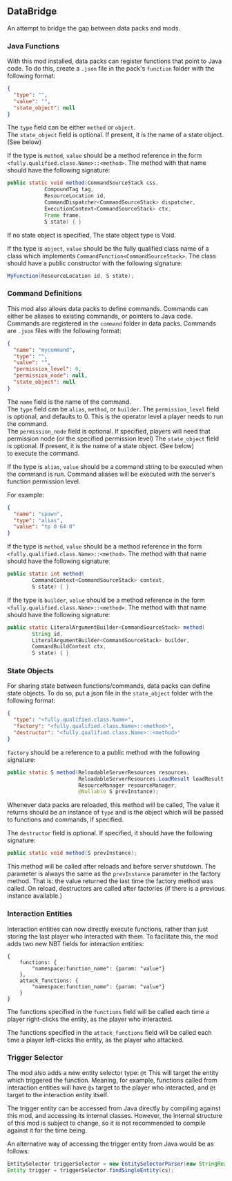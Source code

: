 ## DataBridge

An attempt to bridge the gap between data packs and mods.

### Java Functions
With this mod installed, data packs can register functions that point to Java code. To do this, create a `.json` file
in the pack's `function` folder with the following format:
```json
{
  "type": "",
  "value": "",
  "state_object": null
}
```
The `type` field can be either `method` or `object`.<br/>
The `state_object` field is optional. If present, it is the name of a state object. (See below)<br/>

If the type is `method`, `value` should be a method reference in the
form `<fully.qualified.class.Name>::<method>`. The method with that name should have the following signature:
```java
public static void method(CommandSourceStack css,
            CompoundTag tag,
            ResourceLocation id,
            CommandDispatcher<CommandSourceStack> dispatcher,
            ExecutionContext<CommandSourceStack> ctx,
            Frame frame,
            S state) { }
```
If no state object is specified, The state object type is Void.

If the type is `object`, `value` should be the fully qualified class name of a class which implements
`CommandFunction<CommandSourceStack>`. The class should have a public constructor with the following signature:
```java
MyFunction(ResourceLocation id, S state);
```

### Command Definitions
This mod also allows data packs to define commands. Commands can either be aliases to existing commands, or pointers
to Java code. Commands are registered in the `command` folder in data packs. Commands are `.json` files with the following format:
```json
{
  "name": "mycommand",
  "type": "",
  "value": "",
  "permission_level": 0,
  "permission_node": null,
  "state_object": null
}
```
The `name` field is the name of the command.<br/>
The `type` field can be `alias`, `method`, or `builder`.
The `permission_level` field is optional, and defaults to 0. This is the operator level a player needs to run the command.<br/>
The `permission_node` field is optional. If specified, players will need that permission node (or the specified permission level)
The `state_object` field is optional. If present, it is the name of a state object. (See below)<br/>
to execute the command.<br/>

If the type is `alias`, `value` should be a command string to be executed when the command is run. Command aliases will 
be executed with the server's function permission level.

For example:
```json
{
  "name": "spawn",
  "type": "alias",
  "value": "tp 0 64 0"
}
```

If the type is `method`, `value` should be a method reference in the
form `<fully.qualified.class.Name>::<method>`. The method with that name should have the following signature:
```java
public static int method(
        CommandContext<CommandSourceStack> context, 
        S state) { }
```

If the type is `builder`, `value` should be a method reference in the
form `<fully.qualified.class.Name>::<method>`. The method with that name should have the following signature:
```java
public static LiteralArgumentBuilder<CommandSourceStack> method(
        String id, 
        LiteralArgumentBuilder<CommandSourceStack> builder, 
        CommandBuildContext ctx,
        S state) { }
```

### State Objects
For sharing state between functions/commands, data packs can define state objects. To do so, put a json file in the `state_object`
folder with the following format:
```json
{
  "type": "<fully.qualified.class.Name>",
  "factory": "<fully.qualified.class.Name>::<method>",
  "destructor": "<fully.qualified.class.Name>::<method>"
}
```
`factory` should be a reference to a public method with the following signature:
```java
public static S method(ReloadableServerResources resources, 
                       ReloadableServerResources.LoadResult loadResult, 
                       ResourceManager resourceManager,
                       @Nullable S prevInstance);
```
Whenever data packs are reloaded, this method will be called, The value it returns should be an instance of `type` and is 
the object which will be passed to functions and commands, if specified.

The `destructor` field is optional. If specified, it should have the following signature:
```java
public static void method(S prevInstance);
```
This method will be called after reloads and before server shutdown. The parameter is always the same as the `prevInstance`
parameter in the factory method. That is: the value returned the last time the factory method was called. On reload, 
destructors are called after factories (if there is a previous instance available.)


### Interaction Entities
Interaction entities can now directly execute functions, rather than just storing the last player who interacted with them.
To facilitate this, the mod adds two new NBT fields for interaction entities:
```nbtt
{
    functions: {
        "namespace:function_name": {param: "value"}
    },
    attack_functions: {
        "namespace:function_name": {param: "value"}
    }
}
```
The functions specified in the `functions` field will be called each time a player right-clicks the entity, as the player
who interacted.

The functions specified in the `attack_functions` field will be called each time a player left-clicks the entity, as the player
who attacked.

### Trigger Selector
The mod also adds a new entity selector type: `@t` This will target the entity which triggered the function. Meaning, 
for example, functions called from interaction entities will have `@s` target to the player who interacted, and `@t` 
target to the interaction entity itself.

The trigger entity can be accessed from Java directly by compiling against this mod, and accessing its internal classes. 
However, the internal structure of this mod is subject to change, so it is not recommended to compile against it for the 
time being. 

An alternative way of accessing the trigger entity from Java would be as follows:

```java
EntitySelector triggerSelector = new EntitySelectorParser(new StringReader("@t"), true).parse(); // Cache this 
Entity trigger = triggerSelector.findSingleEntity(cs);
```
